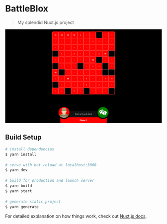 # BattleBlox
> My splendid Nuxt.js project

![Game Screenshot](https://raw.githubusercontent.com/BattleBlox/frontend/master/src/static/marketing_1.png)

## Build Setup

```bash
# install dependencies
$ yarn install

# serve with hot reload at localhost:3000
$ yarn dev

# build for production and launch server
$ yarn build
$ yarn start

# generate static project
$ yarn generate
```

For detailed explanation on how things work, check out [Nuxt.js docs](https://nuxtjs.org).
